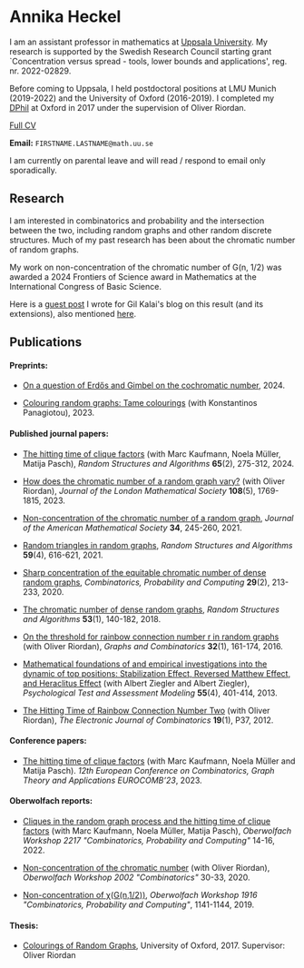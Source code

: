 # Annika Heckel


I am an assistant professor in mathematics at [Uppsala University](https://katalog.uu.se/profile/?id=N22-71). My research is supported by the Swedish Research Council starting grant `Concentration versus spread - tools, lower bounds and applications', reg. nr. 2022-02829.

Before coming to Uppsala, I held postdoctoral positions at LMU Munich (2019-2022) and the University of Oxford (2016-2019). I completed my [DPhil](https://ora.ox.ac.uk/objects/uuid:79e14d55-0589-4e17-bbb5-a216d81b8875) at Oxford in 2017 under the supervision of Oliver Riordan.

[Full CV](resources/Heckel_CV.pdf)


**Email:** `FIRSTNAME.LASTNAME@math.uu.se`

I am currently on parental leave and will read / respond to email only sporadically.

## Research

I am interested in combinatorics and probability and the intersection between the two, including random graphs and other random discrete structures. Much of my past research has been about the chromatic number of random graphs.

My work on non-concentration of the chromatic number of G(n, 1/2) was awarded a 2024 Frontiers of Science award in Mathematics at the International Congress of Basic Science. 

Here is a [guest post](https://gilkalai.wordpress.com/2021/10/03/to-cheer-you-up-in-difficult-times-32-annika-heckels-guest-post-how-does-the-chromatic-number-of-a-random-graph-vary/) I wrote for Gil Kalai's blog on this result (and its extensions), also mentioned [here](https://gilkalai.wordpress.com/2019/06/28/another-sensation-annika-heckel-non-concentration-of-the-chromatic-number-of-a-random-graph/).

## Publications

#### Preprints:

- [On a question of Erdős and Gimbel on the cochromatic number](https://arxiv.org/abs/2408.13839), 2024.

- [Colouring random graphs: Tame colourings](https://arxiv.org/abs/2306.07253) (with Konstantinos Panagiotou), 2023.

#### Published journal papers:

- [The hitting time of clique factors](https://arxiv.org/abs/2302.08340) (with Marc Kaufmann, Noela Müller, Matija Pasch), *Random Structures and Algorithms* **65**(2), 275-312, 2024. 

- [How does the chromatic number of a random graph vary?](https://londmathsoc.onlinelibrary.wiley.com/doi/full/10.1112/jlms.12794) (with Oliver Riordan), *Journal of the London Mathematical Society* **108**(5), 1769-1815, 2023.

- [Non-concentration of the chromatic number of a random graph](https://arxiv.org/abs/1906.11808), *Journal of the American Mathematical Society* **34**, 245-260, 2021.

- [Random triangles in random graphs](https://arxiv.org/abs/1802.08472), *Random Structures and Algorithms* **59**(4), 616-621, 2021.

- [Sharp concentration of the equitable chromatic number of dense random graphs](https://arxiv.org/abs/1712.07407), *Combinatorics, Probability and Computing* **29**(2), 213-233, 2020.

- [The chromatic number of dense random graphs](https://arxiv.org/abs/1603.04836), *Random Structures and Algorithms* **53**(1), 140-182, 2018.

- [On the threshold for rainbow connection number r in random graphs](https://arxiv.org/abs/1307.7747) (with Oliver Riordan), *Graphs and Combinatorics* **32**(1), 161-174, 2016.

- [Mathematical foundations of and empirical investigations into the dynamic of top positions: Stabilization Effect, Reversed Matthew Effect, and Heraclitus Effect](http://www.psychologie-aktuell.com/fileadmin/download/ptam/4-2013_20131217/05_Ziegler.pdf) (with Albert Ziegler and Albert Ziegler), *Psychological Test and Assessment Modeling* **55**(4), 401-414, 2013.

- [The Hitting Time of Rainbow Connection Number Two](https://www.combinatorics.org/ojs/index.php/eljc/article/view/v19i4p37) (with Oliver Riordan), *The Electronic Journal of Combinatorics* **19**(1), P37, 2012.

#### Conference papers:  

- [The hitting time of clique factors](https://journals.muni.cz/eurocomb/article/view/35611) (with Marc Kaufmann, Noela Müller and Matija Pasch). *12th European Conference on Combinatorics, Graph Theory and Applications EUROCOMB’23*, 2023.

#### Oberwolfach reports:

- [Cliques in the random graph process and the hitting time of clique factors](https://publications.mfo.de/handle/mfo/3964) (with Marc Kaufmann, Noela Müller, Matija Pasch), *Oberwolfach Workshop 2217 "Combinatorics, Probability and Computing"* 14-16, 2022.

- [Non-concentration of the chromatic number](https://publications.mfo.de/handle/mfo/3702) (with Oliver Riordan), *Oberwolfach Workshop 2002 "Combinatorics"* 30-33, 2020.

- [Non-concentration of χ(G(n,1/2))](https://publications.mfo.de/handle/mfo/3752), *Oberwolfach Workshop 1916 "Combinatorics, Probability and Computing"*, 1141-1144, 2019.


#### Thesis:

- [Colourings of Random Graphs](https://www.mathematik.uni-muenchen.de/~heckel/thesis-final.pdf), University of Oxford, 2017. Supervisor: Oliver Riordan
